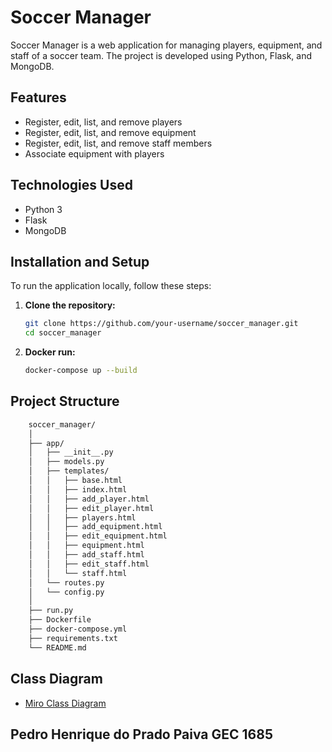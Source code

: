 # Soccer Manager

Soccer Manager is a web application for managing players, equipment, and staff of a soccer team. The project is developed using Python, Flask, and MongoDB.

## Features

- Register, edit, list, and remove players
- Register, edit, list, and remove equipment
- Register, edit, list, and remove staff members
- Associate equipment with players

## Technologies Used

- Python 3
- Flask
- MongoDB

## Installation and Setup

To run the application locally, follow these steps:

1. **Clone the repository:**

   ```bash
   git clone https://github.com/your-username/soccer_manager.git
   cd soccer_manager
   ```
2. **Docker run:**
    ```bash
    docker-compose up --build
    ```

## Project Structure
```bash
    soccer_manager/
    │
    ├── app/
    │   ├── __init__.py
    │   ├── models.py
    │   ├── templates/
    │   │   ├── base.html
    │   │   ├── index.html
    │   │   ├── add_player.html
    │   │   ├── edit_player.html
    │   │   ├── players.html
    │   │   ├── add_equipment.html
    │   │   ├── edit_equipment.html
    │   │   ├── equipment.html
    │   │   ├── add_staff.html
    │   │   ├── edit_staff.html
    │   │   └── staff.html
    │   └── routes.py
    │   └── config.py
    │
    ├── run.py
    ├── Dockerfile
    ├── docker-compose.yml
    ├── requirements.txt
    └── README.md
```

## Class Diagram
- [Miro Class Diagram](https://miro.com/welcomeonboard/VHpPN1hZYjVZWE90eDlpVUREQ0pIdXpWOHQ2TEJsanlLd2F0enJNWjQzQjhnbDh1bDJUNHlJUHFmV3ByUzNMbnwzNDU4NzY0NTQwMTQ1MDUxNzU0fDI=?share_link_id=135897382331)

## Pedro Henrique do Prado Paiva GEC 1685